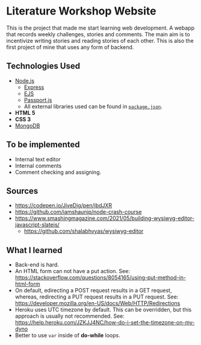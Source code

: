# Literature Workshop Website

This is the project that made me start learning web development. A webapp that records weekly challenges, stories and comments. The main aim is to incentivize writing stories and reading stories of each other. This is also the first project of mine that uses any form of backend.

## Technologies Used
- [Node.js](https://nodejs.org/en/)
    - [Express](https://expressjs.com/)
    - [EJS](https://ejs.co/)
    - [Passport.js](http://www.passportjs.org/)
    - All external libraries used can be found in [`package.json`](https://github.com/emrergin/atolye/blob/main/package.json).
- **HTML 5**
- **CSS 3**
- [MongoDB](https://www.mongodb.com/)

## To be implemented
- Internal text editor
- Internal comments
- Comment checking and assigning.

## Sources
- https://codepen.io/JiveDig/pen/jbdJXR
- https://github.com/iamshaunjp/node-crash-course
- https://www.smashingmagazine.com/2021/05/building-wysiwyg-editor-javascript-slatejs/
	- https://github.com/shalabhvyas/wysiwyg-editor

## What I learned
- Back-end is hard.
- An HTML form can not have a put action. See: https://stackoverflow.com/questions/8054165/using-put-method-in-html-form
- On default, edirecting a POST request results in a GET request, whereas, redirecting a PUT request results in a PUT request. See: https://developer.mozilla.org/en-US/docs/Web/HTTP/Redirections
- Heroku uses UTC timezone by default. This can be overridden, but this approach is usually not recommended. See: https://help.heroku.com/JZKJJ4NC/how-do-i-set-the-timezone-on-my-dyno
- Better to use `var` inside of **do-while** loops.
